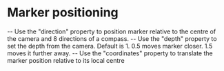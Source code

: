 # Marker positioning
-- Use the "direction" property to position marker relative to the centre of the camera and 8 directions of a compass.
-- Use the "depth" property to set the depth from the camera. Default is 1. 0.5 moves marker closer. 1.5 moves it further away.
-- Use the "coordinates" property to translate the marker position relative to its local centre

